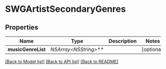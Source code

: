 # SWGArtistSecondaryGenres

## Properties
Name | Type | Description | Notes
------------ | ------------- | ------------- | -------------
**musicGenreList** | **NSArray&lt;NSString*&gt;*** |  | [optional] 

[[Back to Model list]](../README.md#documentation-for-models) [[Back to API list]](../README.md#documentation-for-api-endpoints) [[Back to README]](../README.md)


